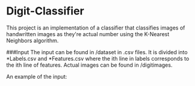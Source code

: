 Digit-Classifier
================

This project is an implementation of a classifier that classifies images of handwritten images as they're actual number using the
K-Nearest Neighbors algorithm.

###Input
The input can be found in /dataset in .csv files. It is divided into *Labels.csv and *Features.csv where the ith line in labels corresponds to the ith line of features. Actual images can be found in /digitimages.

An example of the input:


